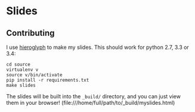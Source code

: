 # Slides

## Contributing

I use [hieroglyph](https://github.com/nyergler/hieroglyph) to make my slides. This should work for python 2.7, 3.3 or 3.4:

```
cd source
virtualenv v
source v/bin/activate
pip install -r requirements.txt
make slides
```

The slides will be built into the `_build/` directory, and you can just view them in your browser! (file:///home/full/path/to/\_build/myslides.html)
